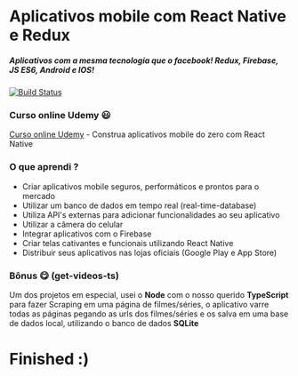 # Aplicativos mobile com React Native e Redux
##### Aplicativos com a mesma tecnologia que o facebook! Redux, Firebase, JS ES6, Android e IOS!

[![Build Status](https://travis-ci.org/joemccann/dillinger.svg?branch=master)](https://travis-ci.org/joemccann/dillinger)

### Curso online Udemy 😃
[Curso online Udemy](https://www.udemy.com/course/construa-aplicativos-mobile-do-zero-com-react-native/) - Construa aplicativos mobile do zero com React Native

### O que aprendi ?
* Criar aplicativos mobile seguros, performáticos e prontos para o mercado
* Utilizar um banco de dados em tempo real (real-time-database)
* Utiliza API's externas para adicionar funcionalidades ao seu aplicativo
* Utilizar a câmera do celular
* Integrar aplicativos com o Firebase
* Criar telas cativantes e funcionais utilizando React Native
* Distribuir seus aplicativos nas lojas oficiais (Google Play e App Store)

### Bônus &#x1F60B; (get-videos-ts)
Um dos projetos em especial, usei o **Node** com o nosso querido **TypeScript** para fazer Scraping em uma página de filmes/séries, o aplicativo varre todas as páginas pegando as urls dos filmes/séries e os salva em uma base de dados local, utilizando o banco de dados **SQLite**

# Finished :)
